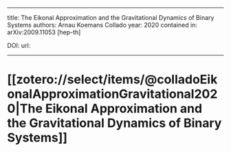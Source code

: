
---
title: The Eikonal Approximation and the Gravitational Dynamics of Binary Systems
authors: Arnau Koemans Collado
year: 2020
contained in: arXiv:2009.11053 [hep-th]

DOI: 
url: 

---
# [[zotero://select/items/@colladoEikonalApproximationGravitational2020|The Eikonal Approximation and the Gravitational Dynamics of Binary Systems]]
